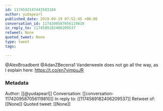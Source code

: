 ```yaml
---
id: 1174592147443503104
author: yudapearl
published_date: 2019-09-19 07:52:45 +00:00
conversation_id: 1174209587056119810
in_reply_to: 1174589182406209537
retweet: None
quoted_tweet: None
type: tweet
tags:

---
```


@AlexBroadbent @AdanZBecerra1 Vanderweele does not go all the way,  as I explain here:   https://t.co/en7vjmpuJR

### Metadata

Author: [[@yudapearl]]
Conversation: [[conversation-1174209587056119810]]
In reply to: [[1174589182406209537]]
Retweet of: [[None]]
Quoted tweet: [[None]]
